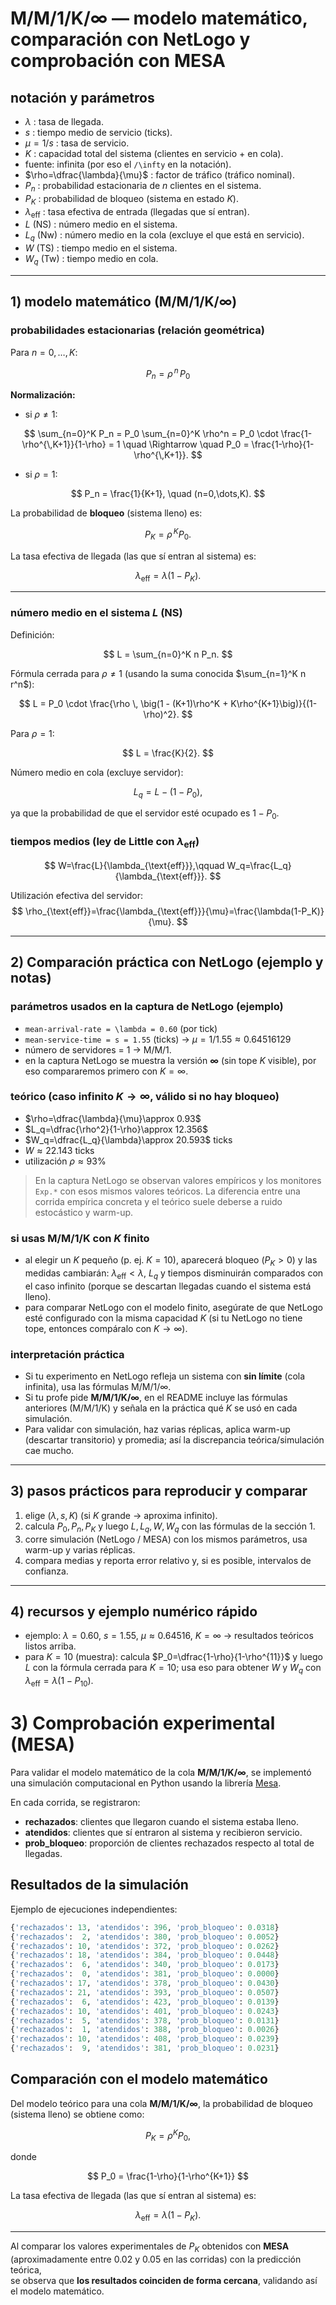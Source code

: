 # M/M/1/K/∞ — modelo matemático, comparación con NetLogo y comprobación con MESA

## notación y parámetros
- $\lambda$ : tasa de llegada.  
- $s$ : tiempo medio de servicio (ticks).  
- $\mu = 1/s$ : tasa de servicio.  
- $K$ : capacidad total del sistema (clientes en servicio + en cola).  
- fuente: infinita (por eso el `/\infty` en la notación).  
- $\rho=\dfrac{\lambda}{\mu}$ : factor de tráfico (tráfico nominal).  
- $P_n$ : probabilidad estacionaria de $n$ clientes en el sistema.  
- $P_K$ : probabilidad de bloqueo (sistema en estado $K$).  
- $\lambda_{\text{eff}}$ : tasa efectiva de entrada (llegadas que sí entran).  
- $L$ (NS) : número medio en el sistema.  
- $L_q$ (Nw) : número medio en la cola (excluye el que está en servicio).  
- $W$ (TS) : tiempo medio en el sistema.  
- $W_q$ (Tw) : tiempo medio en cola.

---

## 1) modelo matemático (M/M/1/K/∞)

### probabilidades estacionarias (relación geométrica)

Para $n = 0, \dots, K$:

$$
P_n = \rho^{\,n} \, P_0
$$

**Normalización:**

- si $\rho \neq 1$:

$$
\sum_{n=0}^K P_n 
= P_0 \sum_{n=0}^K \rho^n 
= P_0 \cdot \frac{1-\rho^{\,K+1}}{1-\rho} 
= 1 
\quad \Rightarrow \quad
P_0 = \frac{1-\rho}{1-\rho^{\,K+1}}.
$$

- si $\rho = 1$:

$$
P_n = \frac{1}{K+1}, \quad (n=0,\dots,K).
$$

La probabilidad de **bloqueo** (sistema lleno) es:

$$
P_K = \rho^{\,K} P_0.
$$

La tasa efectiva de llegada (las que sí entran al sistema) es:

$$
\lambda_{\text{eff}} = \lambda (1-P_K).
$$

---

### número medio en el sistema $L$ (NS)

Definición:

$$
L = \sum_{n=0}^K n P_n.
$$

Fórmula cerrada para $\rho \neq 1$ (usando la suma conocida $\sum_{n=1}^K n r^n$):

$$
L = P_0 \cdot \frac{\rho \, \big(1 - (K+1)\rho^K + K\rho^{K+1}\big)}{(1-\rho)^2}.
$$

Para $\rho = 1$:

$$
L = \frac{K}{2}.
$$

Número medio en cola (excluye servidor):

$$
L_q = L - (1-P_0),
$$

ya que la probabilidad de que el servidor esté ocupado es $1-P_0$.


### tiempos medios (ley de Little con $\lambda_{\text{eff}}$)
$$
W=\frac{L}{\lambda_{\text{eff}}},\qquad W_q=\frac{L_q}{\lambda_{\text{eff}}}.
$$

Utilización efectiva del servidor:
$$
\rho_{\text{eff}}=\frac{\lambda_{\text{eff}}}{\mu}=\frac{\lambda(1-P_K)}{\mu}.
$$

---

## 2) Comparación práctica con NetLogo (ejemplo y notas)

### parámetros usados en la captura de NetLogo (ejemplo)
- `mean-arrival-rate = \lambda = 0.60` (por tick)  
- `mean-service-time = s = 1.55` (ticks) → $\mu=1/1.55\approx 0.64516129$  
- número de servidores = 1 → M/M/1.  
- en la captura NetLogo se muestra la versión **∞** (sin tope $K$ visible), por eso compararemos primero con $K=\infty$.

### teórico (caso infinito $K\to\infty$, válido si no hay bloqueo)
- $\rho=\dfrac{\lambda}{\mu}\approx 0.93$
- $L_q=\dfrac{\rho^2}{1-\rho}\approx 12.356$
- $W_q=\dfrac{L_q}{\lambda}\approx 20.593$ ticks
- $W\approx 22.143$ ticks
- utilización $\rho\approx 93\%$

> En la captura NetLogo se observan valores empíricos y los monitores `Exp.*` con esos mismos valores teóricos. La diferencia entre una corrida empírica concreta y el teórico suele deberse a ruido estocástico y warm-up.

### si usas M/M/1/K con $K$ finito
- al elegir un $K$ pequeño (p. ej. $K=10$), aparecerá bloqueo ($P_K>0$) y las medidas cambiarán: $\lambda_{\text{eff}}<\lambda$, $L_q$ y tiempos disminuirán comparados con el caso infinito (porque se descartan llegadas cuando el sistema está lleno).
- para comparar NetLogo con el modelo finito, asegúrate de que NetLogo esté configurado con la misma capacidad $K$ (si tu NetLogo no tiene tope, entonces compáralo con $K\to\infty$).

### interpretación práctica
- Si tu experimento en NetLogo refleja un sistema con **sin límite** (cola infinita), usa las fórmulas M/M/1/∞.  
- Si tu profe pide **M/M/1/K/∞**, en el README incluye las fórmulas anteriores (M/M/1/K) y señala en la práctica qué $K$ se usó en cada simulación.  
- Para validar con simulación, haz varias réplicas, aplica warm-up (descartar transitorio) y promedia; así la discrepancia teórica/simulación cae mucho.

---

## 3) pasos prácticos para reproducir y comparar
1. elige $(\lambda,s,K)$ (si $K$ grande → aproxima infinito).  
2. calcula $P_0,P_n,P_K$ y luego $L,L_q,W,W_q$ con las fórmulas de la sección 1.  
3. corre simulación (NetLogo / MESA) con los mismos parámetros, usa warm-up y varias réplicas.  
4. compara medias y reporta error relativo y, si es posible, intervalos de confianza.  

---

## 4) recursos y ejemplo numérico rápido
- ejemplo: $\lambda=0.60,\ s=1.55,\ \mu\approx0.64516,\ K=\infty$ → resultados teóricos listos arriba.  
- para $K=10$ (muestra): calcula $P_0=\dfrac{1-\rho}{1-\rho^{11}}$ y luego $L$ con la fórmula cerrada para $K=10$; usa eso para obtener $W$ y $W_q$ con $\lambda_{\text{eff}}=\lambda(1-P_{10})$.

# 3) Comprobación experimental (MESA)

Para validar el modelo matemático de la cola **M/M/1/K/∞**, se implementó una simulación computacional en Python usando la librería [Mesa](https://mesa.readthedocs.io/).

En cada corrida, se registraron:
- **rechazados**: clientes que llegaron cuando el sistema estaba lleno.  
- **atendidos**: clientes que sí entraron al sistema y recibieron servicio.  
- **prob\_bloqueo**: proporción de clientes rechazados respecto al total de llegadas.  

## Resultados de la simulación

Ejemplo de ejecuciones independientes:

```python
{'rechazados': 13, 'atendidos': 396, 'prob_bloqueo': 0.0318}
{'rechazados':  2, 'atendidos': 380, 'prob_bloqueo': 0.0052}
{'rechazados': 10, 'atendidos': 372, 'prob_bloqueo': 0.0262}
{'rechazados': 18, 'atendidos': 384, 'prob_bloqueo': 0.0448}
{'rechazados':  6, 'atendidos': 340, 'prob_bloqueo': 0.0173}
{'rechazados':  0, 'atendidos': 381, 'prob_bloqueo': 0.0000}
{'rechazados': 17, 'atendidos': 378, 'prob_bloqueo': 0.0430}
{'rechazados': 21, 'atendidos': 393, 'prob_bloqueo': 0.0507}
{'rechazados':  6, 'atendidos': 423, 'prob_bloqueo': 0.0139}
{'rechazados': 10, 'atendidos': 401, 'prob_bloqueo': 0.0243}
{'rechazados':  5, 'atendidos': 378, 'prob_bloqueo': 0.0131}
{'rechazados':  1, 'atendidos': 388, 'prob_bloqueo': 0.0026}
{'rechazados': 10, 'atendidos': 408, 'prob_bloqueo': 0.0239}
{'rechazados':  9, 'atendidos': 381, 'prob_bloqueo': 0.0231}
```

## Comparación con el modelo matemático

Del modelo teórico para una cola **M/M/1/K/∞**, la probabilidad de bloqueo (sistema lleno) se obtiene como:

$$
P_K = \rho^K P_0,
$$

donde

$$
P_0 = \frac{1-\rho}{1-\rho^{K+1}}
$$

La tasa efectiva de llegada (las que sí entran al sistema) es:

$$
\lambda_{\text{eff}} = \lambda (1 - P_K).
$$

---

Al comparar los valores experimentales de $P_{K}$ obtenidos con **MESA**  
(aproximadamente entre $0.02$ y $0.05$ en las corridas) con la predicción teórica,  
se observa que **los resultados coinciden de forma cercana**, validando así el modelo matemático.
